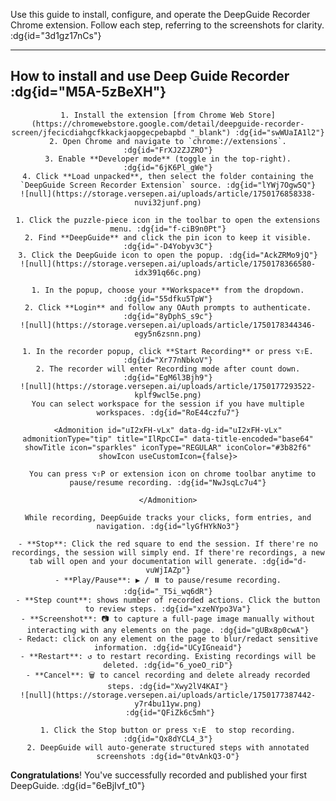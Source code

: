 
Use this guide to install, configure, and operate the DeepGuide Recorder Chrome extension. Follow each step, referring to the screenshots for clarity. :dg{id="3d1gz17nCs"}

---

## How to install and use Deep Guide Recorder :dg{id="M5A-5zBeXH"}


<Steps>
  
  <Step id="qoewQh2mCj" data-dg-id="qoewQh2mCj" number={1} title="Ikluc3RhbGwgdGhlIENocm9tZSBFeHRlbnNpb24i" data-title-encoded="base64" guideAction="IiI=" data-guideAction-encoded="base64" showTitle icon="sparkles" iconType="regular" iconCategory="LUCIDE" iconColor="#3b82f6" showIcon={false} cropStyle="cropped" screenshotZoomLevel={1} screenshotPanX={0} screenshotPanY={0} align="center">
    
    1. Install the extension [from Chrome Web Store](https://chromewebstore.google.com/detail/deepguide-recorder-screen/jfecicdiahgcfkkackjaopgecpebapbd "_blank") :dg{id="swWUaIA1l2"}
    2. Open Chrome and navigate to `chrome://extensions`. :dg{id="FrXJ2ZJZRO"}
    3. Enable **Developer mode** (toggle in the top-right). :dg{id="6jK6Pl_gWe"}
    4. Click **Load unpacked**, then select the folder containing the `DeepGuide Screen Recorder Extension` source. :dg{id="lYWj7Ogw5Q"}
    ![null](https://storage.versepen.ai/uploads/article/1750176858338-nuvi32junf.png)
  
  </Step>
  
  <Step id="oW2QjaG_dO" data-dg-id="oW2QjaG_dO" number={2} title="IlBpbiBhbmQgT3BlbiB0aGUgUmVjb3JkZXIi" data-title-encoded="base64" guideAction="IiI=" data-guideAction-encoded="base64" showTitle icon="sparkles" iconType="regular" iconCategory="LUCIDE" iconColor="#3b82f6" showIcon={false} cropStyle="cropped" screenshotZoomLevel={1} screenshotPanX={0} screenshotPanY={0} align="center">
    
    1. Click the puzzle-piece icon in the toolbar to open the extensions menu. :dg{id="f-ciB9n0Pt"}
    2. Find **DeepGuide** and click the pin icon to keep it visible. :dg{id="-D4Yobyv3C"}
    3. Click the DeepGuide icon to open the popup. :dg{id="AckZRMo9jQ"}
    ![null](https://storage.versepen.ai/uploads/article/1750178366580-idx391q66c.png)
  
  </Step>
  
  <Step id="N6kbsT-1vK" data-dg-id="N6kbsT-1vK" number={3} title="IkF1dGhlbnRpY2F0ZSBhbmQgU2VsZWN0IFdvcmtzcGFjZSI=" data-title-encoded="base64" guideAction="IiI=" data-guideAction-encoded="base64" showTitle icon="sparkles" iconType="regular" iconCategory="LUCIDE" iconColor="#3b82f6" showIcon={false} cropStyle="cropped" screenshotZoomLevel={1} screenshotPanX={0} screenshotPanY={0} align="center">
    
    1. In the popup, choose your **Workspace** from the dropdown. :dg{id="55dfku5TpW"}
    2. Click **Login** and follow any OAuth prompts to authenticate. :dg{id="8yDphS_s9c"}
    ![null](https://storage.versepen.ai/uploads/article/1750178344346-egy5n6zsnn.png)
  
  </Step>
  
  <Step id="fQkVCNsi1o" data-dg-id="fQkVCNsi1o" number={4} title="IlN0YXJ0IFJlY29yZGluZyI=" data-title-encoded="base64" guideAction="IiI=" data-guideAction-encoded="base64" showTitle icon="sparkles" iconType="regular" iconCategory="LUCIDE" iconColor="#3b82f6" showIcon={false} cropStyle="cropped" screenshotZoomLevel={1} screenshotPanX={0} screenshotPanY={0} align="center">
    
    1. In the recorder popup, click **Start Recording** or press ⌥⇧E. :dg{id="Xr77nNbkoV"}
    2. The recorder will enter Recording mode after count down. :dg{id="EgM6l3Bjh9"}
    ![null](https://storage.versepen.ai/uploads/article/1750177293522-kplf9wcl5e.png)
    You can select workspace for the session if you have multiple workspaces. :dg{id="RoE44czfu7"}
    
    <Admonition id="uI2xFH-vLx" data-dg-id="uI2xFH-vLx" admonitionType="tip" title="IlRpcCI=" data-title-encoded="base64" showTitle icon="sparkles" iconType="REGULAR" iconColor="#3b82f6" showIcon useCustomIcon={false}>
      
      You can press ⌥⇧P or extension icon on chrome toolbar anytime to pause/resume recording. :dg{id="NwJsqLc7u4"}
    
    </Admonition>
  
  </Step>
  
  <Step id="nydfcpkpt8" data-dg-id="nydfcpkpt8" number={5} title="IkNhcHR1cmUgWW91ciBXb3JrZmxvdyI=" data-title-encoded="base64" guideAction="IiI=" data-guideAction-encoded="base64" showTitle icon="sparkles" iconType="regular" iconCategory="LUCIDE" iconColor="#3b82f6" showIcon={false} cropStyle="cropped" screenshotZoomLevel={1} screenshotPanX={0} screenshotPanY={0} align="center">
    
    While recording, DeepGuide tracks your clicks, form entries, and navigation. :dg{id="lyGfHYkNo3"}
    
    - **Stop**: Click the red square to end the session. If there're no recordings, the session will simply end. If there're recordings, a new tab will open and your documentation will generate. :dg{id="d-vuWjIAZp"}
    - **Play/Pause**: ▶️ / ⏸️ to pause/resume recording. :dg{id="_T5i_wq6dR"}
    - **Step count**: shows number of recorded actions. Click the button to review steps. :dg{id="xzeNYpo3Va"}
    - **Screenshot**: 📷 to capture a full-page image manually without interacting with any elements on the page. :dg{id="gUBx8p0cwA"}
    - Redact: click on any element on the page to blur/redact sensitive information. :dg{id="UCyIGneaid"}
    - **Restart**: ↺ to restart recording. Existing recordings will be deleted. :dg{id="6_yoeO_riD"}
    - **Cancel**: 🗑️ to cancel recording and delete already recorded steps. :dg{id="Xwy2lV4KAI"}
    ![null](https://storage.versepen.ai/uploads/article/1750177387442-y7r4bu11yw.png)
     :dg{id="QFiZk6c5mh"}
  
  </Step>
  
  <Step id="ceDf_BO6Fx" data-dg-id="ceDf_BO6Fx" number={6} title="IlN0b3AgUmVjb3JkaW5nIg==" data-title-encoded="base64" guideAction="IiI=" data-guideAction-encoded="base64" showTitle icon="sparkles" iconType="regular" iconCategory="LUCIDE" iconColor="#3b82f6" showIcon={false} cropStyle="cropped" screenshotZoomLevel={1} screenshotPanX={0} screenshotPanY={0} align="center">
    
    1. Click the Stop button or press ⌥⇧E  to stop recording. :dg{id="Qx8dYCL4_3"}
    2. DeepGuide will auto-generate structured steps with annotated screenshots :dg{id="0tvAnkQ3-O"}
  
  </Step>

</Steps>

**Congratulations**! You've successfully recorded and published your first DeepGuide. 
 :dg{id="6eBjIvf_t0"}
